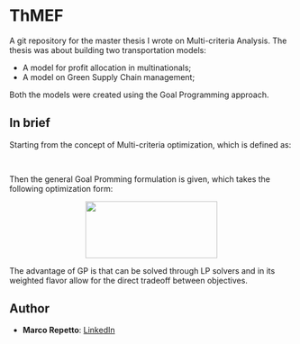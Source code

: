 # ThMEF
A git repository for the master thesis I wrote on Multi-criteria Analysis. The thesis was about building two transportation models:
* A model for profit allocation in multinationals;
* A model on Green Supply Chain management;

Both the models were created using the Goal Programming approach.

## In brief
Starting from the concept of Multi-criteria optimization, which is defined as:
<p align="center"><img src="/tex/5b5b63ed54a737939d1ec5463c8d5ee1.svg?invert_in_darkmode&sanitize=true" align=middle width=398.11708035pt height=16.438356pt/></p>
Then the general Goal Promming formulation is given, which takes the following optimization form:
<p align="center"><img src="/tex/501672697bc87933f768ee548aeb40e0.svg?invert_in_darkmode&sanitize=true" align=middle width=233.95697654999998pt height=100.47478319999999pt/></p>

The advantage of GP is that can be solved through LP solvers and in its weighted flavor allow for the direct tradeoff between objectives.

## Author
* **Marco Repetto**: [LinkedIn](https://www.linkedin.com/in/marco-repetto-256562b3/)
